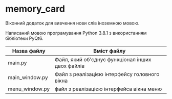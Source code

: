 # memory_card

Віконний додаток для вивчення нови слів іноземною мовою.

Написаний мовою програмування Python 3.8.1 з використанням бібліотеки PyQt6.

   Назва файлу | Вміст файлу
   ------------|------------
main.py        | Файл, який об'єднує функціонал інших двох файлів
main_window.py | Файл з реалізацією інтерфейсу головного вікна
menu_window.py | файл з реалізацією інтерфейса вікна меню
